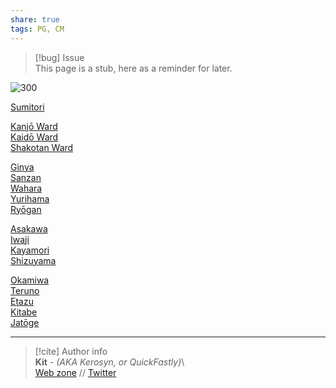 ```yaml
---  
share: true  
tags: PG, CM  
---  
```

> [!bug] Issue  
> This page is a stub, here as a reminder for later.  
  
![300](../../../../../assets/img/Hashiri%20map.jpg)  
  
[Sumitori](Sumitori)  
  
[Kanjō Ward](./Kanj%C5%8D%20Ward)  
[Kaidō Ward](./Kaid%C5%8D%20Ward)  
[Shakotan Ward](./Shakotan%20Ward)  
  
[Ginya](./Ginya)  
[Sanzan](./Sanzan)  
[Wahara](./Wahara)  
[Yurihama](./Yurihama)  
[Ryōgan](./Ry%C5%8Dgan)  
  
[Asakawa](./Asakawa)  
[Iwaji](./Iwaji)  
[Kayamori](./Kayamori)  
[Shizuyama](./Shizuyama)  
  
[Okamiwa](./Okamiwa)  
[Teruno](./Teruno)  
[Etazu](./Etazu)  
[Kitabe](./Kitabe)  
[Jatōge](./Jat%C5%8Dge)  
  
-----  
> [!cite] Author info  
> **Kit** - *(AKA Kerosyn, or QuickFastly)*\  
> [Web zone](https://kitabe.link) // [Twitter](https://twitter.com/Kerosyn_)